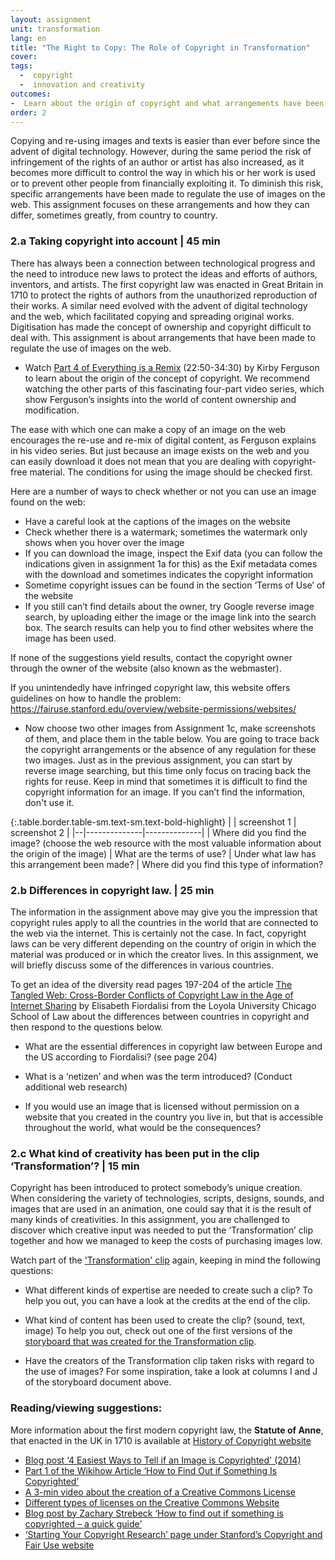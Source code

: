```yaml
---
layout: assignment
unit: transformation
lang: en
title: "The Right to Copy: The Role of Copyright in Transformation"  
cover:
tags:
  -  copyright
  -  innovation and creativity
outcomes:
-  Learn about the origin of copyright and what arrangements have been made on the web to both protect the rights of authors while at the same time ensuring that content that can be shared freely.
order: 2
---
```

Copying and re-using images and texts is easier than ever before since the advent of digital technology. However, during the same period the risk of infringement of the rights of an author or artist has also increased, as it becomes more difficult to control the way in which his or her work is used or to prevent other people from financially exploiting it. To diminish this risk, specific arrangements have been made to regulate the use of images on the web. This assignment focuses on these arrangements and how they can differ, sometimes greatly, from country to country.
<!-- more -->

<!-- briefing-student -->

### 2.a Taking copyright into account | 45 min 
<!-- section-contents -->

There has always been a connection between technological progress and the need to introduce new laws to protect the ideas and efforts of authors, inventors, and artists. The first copyright law was enacted in Great Britain in 1710 to protect the rights of authors from the unauthorized reproduction of their works. A similar need evolved with the advent of digital technology and the web, which facilitated copying and spreading original works. Digitisation has made the concept of ownership and copyright difficult to deal with. This assignment is about arrangements that have been made to regulate the use of images on the web.

- Watch [Part 4 of Everything is a Remix](https://youtu.be/nJPERZDfyWc?t=1370) (22:50-34:30) by Kirby Ferguson to learn about the origin of the concept of copyright. We recommend watching the other parts of this fascinating four-part video series, which show Ferguson’s insights into the world of content ownership and modification.

The ease with which one can make a copy of an image on the web encourages the re-use and re-mix of digital content, as Ferguson explains in his video series. But just because an image exists on the web and you can easily download it does not mean that you are dealing with copyright-free material. The conditions for using the image should be checked first.

Here are a number of ways to check whether or not you can use an image found on the web: 
- Have a careful look at the captions of the images on the website
- Check whether there is a watermark; sometimes the watermark only shows when you hover over the image 
- If you can download the image, inspect the Exif data (you can follow the indications given in assignment 1a for this) as the Exif metadata comes with the download and sometimes indicates the copyright information
- Sometime copyright issues can be found in the section ‘Terms of Use’ of the website 
- If you still can’t find details about the owner, try Google reverse image search, by uploading either the image or the image link into the search box. The search results can help you to find other websites where the image has been used.

If none of the suggestions yield results, contact the copyright owner through the owner of the website (also known as the webmaster). 

If you unintendedly have infringed copyright law, this website offers guidelines on how to handle the problem: 
https://fairuse.stanford.edu/overview/website-permissions/websites/ 


- Now choose two other images from Assignment 1c, make screenshots of them, and place them in the table below. 
You are going to trace back the copyright arrangements or the absence of any regulation for these two images. Just as in the previous assignment, you can start by reverse image searching, but this time only focus on tracing back the rights for reuse. Keep in mind that sometimes it is difficult to find the copyright information for an image. If you can’t find the information, don't use it. 

{:.table.border.table-sm.text-sm.text-bold-highlight}
|  | screenshot 1 | screenshot 2 |
|--|--------------|--------------|
| Where did you find the image? (choose the web resource with the most valuable information about the origin of the image) 
| What are the terms of use? 
| Under what law has this arrangement been made? 
| Where did you find this type of information?

<!-- section -->  

### 2.b  Differences in copyright law. | 25 min
<!-- section-contents -->

The information in the assignment above may give you the impression that copyright rules apply to all the countries in the world that are connected to the web via the internet. This is certainly not the case. In fact, copyright laws can be very different depending on the country of origin in which the material was produced or in which the creator lives. 
In this assignment, we will briefly discuss some of the differences in various countries.

To get an idea of the diversity read pages 197-204 of the article [The Tangled Web: Cross-Border Conflicts of Copyright Law in the Age of Internet Sharing](https://lawecommons.luc.edu/cgi/viewcontent.cgi?article=1178&context=lucilr) by Elisabeth Fiordalisi from the Loyola University Chicago School of Law about the differences between countries in copyright and then respond to the questions below.

- What are the essential differences in copyright law between Europe and the US according to Fiordalisi? (see page 204) 

- What is a ‘netizen’ and when was the term introduced? (Conduct additional web research) 

- If you would use an image that is licensed without permission on a website that you created in the country you live in, but that is accessible throughout the world, what would be the consequences? 

<!-- section -->  

### 2.c   What kind of creativity has been put in the clip ‘Transformation’? | 15 min
<!-- section-contents -->

Copyright has been introduced to protect somebody’s unique creation. When considering the variety of technologies, scripts, designs, sounds, and images that are used in an animation, one could say that it is the result of many kinds of creativities. 
In this assignment, you are challenged to discover which creative input was needed to put the ‘Transformation’ clip together and how we managed to keep the costs of purchasing images low. 

Watch part of the ['Transformation' clip](https://ranke2.uni.lu/u/transformation/#c-clip.en) again, keeping in mind the following questions: 

- What different kinds of expertise are needed to create such a clip? To help you out, you can have a look at the credits at the end of the clip. 

- What kind of content has been used to create the clip? (sound, text, image) To help you out, check out one of the first versions of the [storyboard that was created for the Transformation clip](https://docs.google.com/spreadsheets/d/1Y6V7TX3o75lHOnPznarbfz16hv0q157vvr1qT3Y688w/edit?usp=sharing).

- Have the creators of the Transformation clip taken risks with regard to the use of images? For some inspiration, take a look at columns I and J of the storyboard document above. 
<!-- section -->  

### Reading/viewing suggestions:
<!-- section-contents -->
More information about the first modern copyright law, the **Statute of Anne**, that enacted in the UK in 1710 is available at [History of Copyright website](http://historyofcopyright.org/pb/wp_ff342f50/wp_ff342f50.html)
- [Blog post ‘4 Easiest Ways to Tell if an Image is Copyrighted' (2014)](https://www.drumbeatmarketing.net/marketing-blog/4-easiest-ways-tell-image-copyrighted)
- [Part 1 of the Wikihow Article ‘How to Find Out if Something Is Copyrighted’](https://www.wikihow.com/Find-Out-if-Something-Is-Copyrighted)
- [A 3-min video about the creation of a Creative Commons License](https://vimeo.com/13590841)
- [Different types of licenses on the Creative Commons Website](https://creativecommons.org/licenses/)
- [Blog post by Zachary Strebeck ‘How to find out if something is copyrighted – a quick guide’](https://strebecklaw.com/find-something-copyrighted-quick-guide/)
- [‘Starting Your Copyright Research’ page under Stanford’s Copyright and Fair Use website](https://fairuse.stanford.edu/overview/copyright-research/getting-started/)


<!-- briefing-teacher -->

